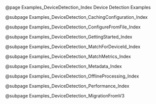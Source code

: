 @page Examples_DeviceDetection_Index Device Detection Examples

@subpage Examples_DeviceDetection_CachingConfiguration_Index

@subpage Examples_DeviceDetection_ConfigureFromFile_Index

@subpage Examples_DeviceDetection_GettingStarted_Index

@subpage Examples_DeviceDetection_MatchForDeviceId_Index

@subpage Examples_DeviceDetection_MatchMetrics_Index

@subpage Examples_DeviceDetection_Metadata_Index

@subpage Examples_DeviceDetection_OfflineProcessing_Index

@subpage Examples_DeviceDetection_Performance_Index

@subpage Examples_DeviceDetection_MigrationFromV3
